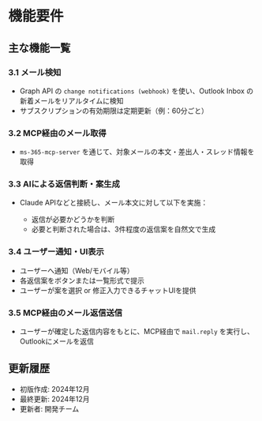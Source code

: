 # 機能要件

## 主な機能一覧

### 3.1 メール検知

* Graph API の `change notifications (webhook)` を使い、Outlook Inbox の新着メールをリアルタイムに検知
* サブスクリプションの有効期限は定期更新（例：60分ごと）

### 3.2 MCP経由のメール取得

* `ms-365-mcp-server` を通じて、対象メールの本文・差出人・スレッド情報を取得

### 3.3 AIによる返信判断・案生成

* Claude APIなどと接続し、メール本文に対して以下を実施：

  * 返信が必要かどうかを判断
  * 必要と判断された場合は、3件程度の返信案を自然文で生成

### 3.4 ユーザー通知・UI表示

* ユーザーへ通知（Web/モバイル等）
* 各返信案をボタンまたは一覧形式で提示
* ユーザーが案を選択 or 修正入力できるチャットUIを提供

### 3.5 MCP経由のメール返信送信

* ユーザーが確定した返信内容をもとに、MCP経由で `mail.reply` を実行し、Outlookにメールを返信

## 更新履歴

- 初版作成: 2024年12月
- 最終更新: 2024年12月
- 更新者: 開発チーム 